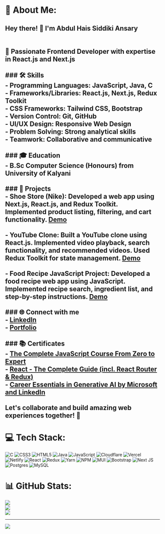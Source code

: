# 💫 About Me:
## Hey there! 👋 I'm Abdul Hais Siddiki Ansary<br><br><br>🚀 Passionate Frontend Developer with expertise in React.js and Next.js<br><br>### 🛠️ Skills<br>- **Programming Languages:** JavaScript, Java, C<br>- **Frameworks/Libraries:** React.js, Next.js, Redux Toolkit<br>- **CSS Frameworks:** Tailwind CSS, Bootstrap<br>- **Version Control:** Git, GitHub<br>- **UI/UX Design:** Responsive Web Design<br>- **Problem Solving:** Strong analytical skills<br>- **Teamwork:** Collaborative and communicative<br><br>### 🎓 Education<br>- B.Sc Computer Science (Honours) from University of Kalyani<br><br>### 💼 Projects<br>- **Shoe Store (Nike):** Developed a web app using Next.js, React.js, and Redux Toolkit. Implemented product listing, filtering, and cart functionality. [Demo](https://shoe-store-frontend-cyan.vercel.app)<br><br>- **YouTube Clone:** Built a YouTube clone using React.js. Implemented video playback, search functionality, and recommended videos. Used Redux Toolkit for state management. [Demo](https://nxtgenyoutubeapp.netlify.app)<br><br>- **Food Recipe JavaScript Project:** Developed a food recipe web app using JavaScript. Implemented recipe search, ingredient list, and step-by-step instructions. [Demo](https://forkifyofpalash.netlify.app)<br><br>### 🌐 Connect with me<br>- [LinkedIn](http://www.linkedin.com/in/siddiki-345433285)<br>- [Portfolio](https://siddikiansary.web.app)<br><br>### 📚 Certificates<br>- [The Complete JavaScript Course From Zero to Expert](https://shorturl.at/osVX8)<br>- [React - The Complete Guide (incl. React Router & Redux)](https://shorturl.at/ABNY2)<br>- [Career Essentials in Generative AI by Microsoft and LinkedIn](https://lnkd.in/ewPv75Rg)<br><br>Let's collaborate and build amazing web experiences together! 🚀<br>


# 💻 Tech Stack:
![C](https://img.shields.io/badge/c-%2300599C.svg?style=for-the-badge&logo=c&logoColor=white) ![CSS3](https://img.shields.io/badge/css3-%231572B6.svg?style=for-the-badge&logo=css3&logoColor=white) ![HTML5](https://img.shields.io/badge/html5-%23E34F26.svg?style=for-the-badge&logo=html5&logoColor=white) ![Java](https://img.shields.io/badge/java-%23ED8B00.svg?style=for-the-badge&logo=java&logoColor=white) ![JavaScript](https://img.shields.io/badge/javascript-%23323330.svg?style=for-the-badge&logo=javascript&logoColor=%23F7DF1E) ![Cloudflare](https://img.shields.io/badge/Cloudflare-F38020?style=for-the-badge&logo=Cloudflare&logoColor=white) ![Vercel](https://img.shields.io/badge/vercel-%23000000.svg?style=for-the-badge&logo=vercel&logoColor=white) ![Netlify](https://img.shields.io/badge/netlify-%23000000.svg?style=for-the-badge&logo=netlify&logoColor=#00C7B7) ![React](https://img.shields.io/badge/react-%2320232a.svg?style=for-the-badge&logo=react&logoColor=%2361DAFB) ![Redux](https://img.shields.io/badge/redux-%23593d88.svg?style=for-the-badge&logo=redux&logoColor=white) ![Yarn](https://img.shields.io/badge/yarn-%232C8EBB.svg?style=for-the-badge&logo=yarn&logoColor=white) ![NPM](https://img.shields.io/badge/NPM-%23000000.svg?style=for-the-badge&logo=npm&logoColor=white) ![MUI](https://img.shields.io/badge/MUI-%230081CB.svg?style=for-the-badge&logo=material-ui&logoColor=white) ![Bootstrap](https://img.shields.io/badge/bootstrap-%23563D7C.svg?style=for-the-badge&logo=bootstrap&logoColor=white) ![Next JS](https://img.shields.io/badge/Next-black?style=for-the-badge&logo=next.js&logoColor=white) ![Postgres](https://img.shields.io/badge/postgres-%23316192.svg?style=for-the-badge&logo=postgresql&logoColor=white) ![MySQL](https://img.shields.io/badge/mysql-%2300f.svg?style=for-the-badge&logo=mysql&logoColor=white)
# 📊 GitHub Stats:
![](https://github-readme-stats.vercel.app/api?username=palashansary&theme=dark&hide_border=false&include_all_commits=false&count_private=false)<br/>
![](https://github-readme-streak-stats.herokuapp.com/?user=palashansary&theme=dark&hide_border=false)<br/>
![](https://github-readme-stats.vercel.app/api/top-langs/?username=palashansary&theme=dark&hide_border=false&include_all_commits=false&count_private=false&layout=compact)

---
[![](https://visitcount.itsvg.in/api?id=palashansary&icon=0&color=0)](https://visitcount.itsvg.in)

<!-- Proudly created with GPRM ( https://gprm.itsvg.in ) -->

